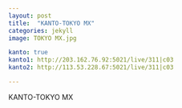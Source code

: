 ```yaml
---
layout: post
title:  "KANTO-TOKYO MX"
categories: jekyll
image: TOKYO MX.jpg

kanto: true
kanto1: http://203.162.76.92:5021/live/311|c03
kanto2: http://113.53.228.67:5021/live/311|c03

---
```

KANTO-TOKYO MX
